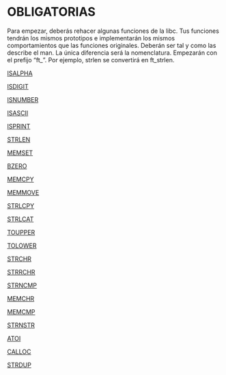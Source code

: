 # OBLIGATORIAS

Para empezar, deberás rehacer algunas funciones de la libc. Tus funciones tendrán los mismos prototipos e implementarán los mismos comportamientos que las funciones originales.
Deberán ser tal y como las describe el man. La única diferencia será la nomenclatura.
Empezarán con el prefijo “ft_”. Por ejemplo, strlen se convertirá en ft_strlen.

[ISALPHA](OBLIGATORIAS%209a026895953d4693ae1aa897a645ee3a/ISALPHA%2026591bd12e5b4d26886beade068ea0fc.md)

[ISDIGIT](OBLIGATORIAS%209a026895953d4693ae1aa897a645ee3a/ISDIGIT%20a5b39a21405e4bf98fde4988fb064466.md)

[ISNUMBER](OBLIGATORIAS%209a026895953d4693ae1aa897a645ee3a/ISNUMBER%20587ddac36a4d47b8a577941b1c81c34a.md)

[ISASCII](OBLIGATORIAS%209a026895953d4693ae1aa897a645ee3a/ISASCII%20b1675992281648bdb7230ee83b5e12fe.md)

[ISPRINT](OBLIGATORIAS%209a026895953d4693ae1aa897a645ee3a/ISPRINT%2088330d26d7d04f4790053fbb59d60c59.md)

[STRLEN](OBLIGATORIAS%209a026895953d4693ae1aa897a645ee3a/STRLEN%20fa232a1a9af942cc9cf157be25afd7ca.md)

[MEMSET](OBLIGATORIAS%209a026895953d4693ae1aa897a645ee3a/MEMSET%20fe073adba3ed4f08922aae707245978b.md)

[BZERO](OBLIGATORIAS%209a026895953d4693ae1aa897a645ee3a/BZERO%20c22900282f734a838219d7f6da528c1b.md)

[MEMCPY](OBLIGATORIAS%209a026895953d4693ae1aa897a645ee3a/MEMCPY%200c9ce7399f564b4da3918aae3991d189.md)

[MEMMOVE](OBLIGATORIAS%209a026895953d4693ae1aa897a645ee3a/MEMMOVE%209486c70b48a74367a2510e3e21fda9c8.md)

[STRLCPY](OBLIGATORIAS%209a026895953d4693ae1aa897a645ee3a/STRLCPY%205ad05346b8f948c3a2f78d64d5b0526f.md)

[STRLCAT](OBLIGATORIAS%209a026895953d4693ae1aa897a645ee3a/STRLCAT%205de2b2eb8254457987bd86d406427077.md)

[TOUPPER](OBLIGATORIAS%209a026895953d4693ae1aa897a645ee3a/TOUPPER%2097ac478880fc4e0c9338b29258ee8158.md)

[TOLOWER](OBLIGATORIAS%209a026895953d4693ae1aa897a645ee3a/TOLOWER%20c8af66cb1aa9486587d0cae2d5a845b8.md)

[STRCHR](OBLIGATORIAS%209a026895953d4693ae1aa897a645ee3a/STRCHR%2066ecfa8f47634df388a761bb76f630dc.md)

[STRRCHR](OBLIGATORIAS%209a026895953d4693ae1aa897a645ee3a/STRRCHR%20f4adce19097543aba198d6394d478e52.md)

[STRNCMP](OBLIGATORIAS%209a026895953d4693ae1aa897a645ee3a/STRNCMP%203c102a8e0c6243ffb61ab25158c1f59e.md)

[MEMCHR](OBLIGATORIAS%209a026895953d4693ae1aa897a645ee3a/MEMCHR%208add4bae5bd34a94ac3132464c6c299e.md)

[MEMCMP](OBLIGATORIAS%209a026895953d4693ae1aa897a645ee3a/MEMCMP%2009535d8d851c48ddb65d6bf96fd21990.md)

[STRNSTR](OBLIGATORIAS%209a026895953d4693ae1aa897a645ee3a/STRNSTR%20fef81399360c42c882a471f2d1d0c608.md)

[ATOI](OBLIGATORIAS%209a026895953d4693ae1aa897a645ee3a/ATOI%206819e7a9e4d548cd9158eb739e6350a0.md)

[CALLOC](OBLIGATORIAS%209a026895953d4693ae1aa897a645ee3a/CALLOC%20654e4a02e2e74505ad49c5c3315537c4.md)

[STRDUP](OBLIGATORIAS%209a026895953d4693ae1aa897a645ee3a/STRDUP%20bd11c85454644c51bd7e1c3855ef1f7f.md)